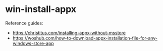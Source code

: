 # win-install-appx

Reference guides:
- https://christitus.com/installing-appx-without-msstore
- https://woshub.com/how-to-download-appx-installation-file-for-any-windows-store-app
